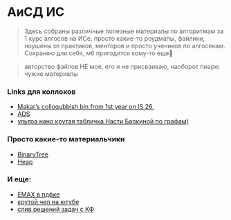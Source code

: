 # АиСД ИС

> Здесь собраны различные полезные материалы по алгоритмам за 1 курс алгосов на ИСе. просто какие-то роудмапы, файлики, ноушены от практиков, менторов и просто учеников по алгосекам. Сохраняю для себя, мб пригодится кому-то еще🙂
> 

> авторство файлов НЕ мое, его и не присваиваю, наоборот пиарю чужие материалы
> 

### Links для коллоков

- [Makar’s colloqubbish bin from 1st year on IS 26.](https://www.notion.so/Makar-s-colloqubbish-bin-from-1st-year-on-IS-26-74edf69ab95a4c5ba89aa0b20228ce5d?pvs=21)
- [ADS](https://www.notion.so/ADS-bedf84290d654f979d02fbc4f9ed0a83?pvs=21)
- [ультра нано крутая табличка Насти Баркиной по графам)](https://app.conceptboard.com/board/1dxd-c19g-2x9h-3eo5-t125)

### Просто какие-то материальчики

- [BinaryTree](https://github.com/luck-o-o-luck/algo-IS/blob/master/bintree.md)
- [Heap](https://github.com/luck-o-o-luck/algo-IS/blob/master/heap.md)

### И еще:

- [EMAX в пдфке](http://e-maxx.ru/upload/e-maxx_algo.pdf)
- [крутой чел на ютубе](https://www.youtube.com/@op_ulstu)
- [слив решений задач с КФ](https://fedimser.github.io/cf-rare-langs.html)